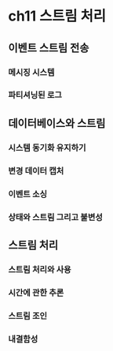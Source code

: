 # ch11 스트림 처리

## 이벤트 스트림 전송

### 메시징 시스템
### 파티셔닝된 로그

## 데이터베이스와 스트림

### 시스템 동기화 유지하기
### 변경 데이터 캡처
### 이벤트 소싱
### 상태와 스트림 그리고 불변성

## 스트림 처리

### 스트림 처리와 사용
### 시간에 관한 추론
### 스트림 조인
### 내결함성